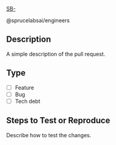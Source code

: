 [SB-](https://jira-issue-number.com)

@sprucelabsai/engineers

## Description 
A simple description of the pull request.

## Type
- [ ] Feature
- [ ] Bug
- [ ] Tech debt

## Steps to Test or Reproduce
Describe how to test the changes. 